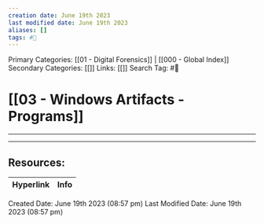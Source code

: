 ```yaml
---
creation date: June 19th 2023
last modified date: June 19th 2023
aliases: []
tags: #📖
---
```


Primary Categories: [[01 - Digital Forensics]] | [[000 - Global Index]] 
Secondary Categories: [[]] 
Links: [[]] 
Search Tag: #📖  

# [[03 - Windows Artifacts - Programs]]  
---




___

## Resources:

| Hyperlink | Info |
| --------- | ---- |


Created Date: June 19th 2023 (08:57 pm) 
Last Modified Date: June 19th 2023 (08:57 pm)
